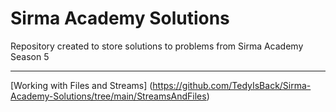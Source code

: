 # Sirma Academy Solutions
Repository created to store solutions to problems from Sirma Academy Season 5
***
[Working with Files and Streams] (https://github.com/TedyIsBack/Sirma-Academy-Solutions/tree/main/StreamsAndFiles)

